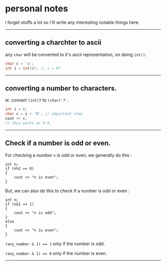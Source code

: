 # personal notes

i forget stuffs a lot so i'lll write any interesting notable things here.

***

## converting a charchter to ascii

any `char` will be converted to it's ascii representation, on doing `int()`.

```C++
char c = 'a';
int i = int(c); // i = 97
```

***

## converting a number to characters.

ie. convert `(int)7` to `(char)'7'`.

```C++
int i = 6;
char c = i + '0'; // important step
cout << c;
// this works or 0-9.
```

***

## Check if a number is odd or even.

For checking a number `n` is odd or even, we generally do this :

```
int n;
if (n%2 == 0)
{
    cout << "n is even";
}
```

But, we can also do this to check if a number is odd or even :

```
int n;
if (n&1 == 1)
{
    cout << "n is odd";
}
else
{
    cout << "n is even";
}
```

`(any_number & 1) == 1` only if the number is odd.

`(any_number & 1) == 0` only if the number is even.

***